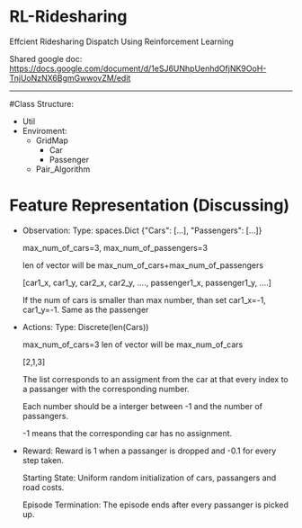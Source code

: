 # RL-Ridesharing
Effcient Ridesharing Dispatch Using Reinforcement Learning

Shared google doc:
https://docs.google.com/document/d/1eSJ6UNhpUenhdOfjNK9OoH-TnjUoNzNX6BgmGwwovZM/edit

--------------------

#Class Structure:

* Util
* Enviroment:
  * GridMap
    * Car
    * Passenger
  * Pair_Algorithm

# Feature Representation (Discussing)

* Observation: 
  Type: spaces.Dict
  {"Cars": [...], "Passengers": [...]}

  max_num_of_cars=3, max_num_of_passengers=3

  len of vector will be max_num_of_cars+max_num_of_passengers

  [car1_x, car1_y, car2_x, car2_y, ...., passenger1_x, passenger1_y, ....]

  If the num of cars is smaller than max number, than set car1_x=-1, car1_y=-1.
Same as the passenger

* Actions:
  Type: Discrete(len(Cars))

  max_num_of_cars=3
  len of vector will be max_num_of_cars

  [2,1,3]

  The list corresponds to an assigment from the car at that every index to a   passanger with the corresponding number.

  Each number should be a interger between -1 and the number of passangers.

  -1 means that the corresponding car has no assignment.

* Reward:
  Reward is 1 when a passanger is dropped and -0.1 for every step taken.

  Starting State:
  Uniform random initialization of cars, passangers and road costs.

  Episode Termination:
  The episode ends after every passanger is picked up.
